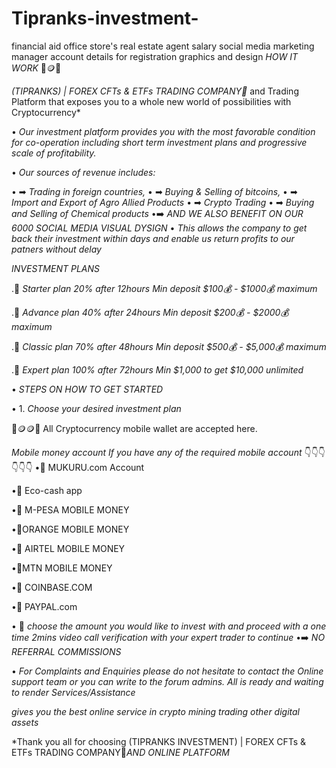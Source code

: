 # Tipranks-investment-
financial aid office store's real estate agent salary social media marketing manager account details for registration graphics and design
*HOW IT WORK*
             🏦🪙🏦

*(TIPRANKS) | FOREX CFTs & ETFs TRADING COMPANY📍* and Trading Platform that exposes you to a whole new world of possibilities with Cryptocurrency*

• *Our investment platform provides you with the most favorable condition for co-operation including short term investment plans and progressive scale of profitability.*

• *Our sources of revenue includes:*

• ➡ *Trading in foreign countries,*
• ➡ *Buying & Selling of bitcoins,*
• ➡ *Import and Export of Agro Allied Products*
• ➡ *Crypto Trading*
• ➡ *Buying and Selling of Chemical products*
•➡️ *AND WE ALSO BENEFIT ON OUR 6000 SOCIAL MEDIA VISUAL DYSIGN*
• *This allows the company to get back their investment within days and enable us return profits to our patners without delay*

*INVESTMENT PLANS*

.🥇 *Starter plan*
*20% after 12hours*
*Min deposit $100💰 - $1000💰 maximum*

.🥈 *Advance plan*
*40% after 24hours*
*Min deposit $200💰 - $2000💰 maximum*

.🥉 *Classic plan* 
*70% after 48hours*
*Min deposit $500💰 - $5,000💰 maximum*

.🏅 *Expert plan* 
*100% after 72hours*
*Min $1,000 to get $10,000* *unlimited* 

•  *STEPS ON HOW TO GET STARTED*


• 1. *Choose your desired investment plan* 

💸🪙🪙💸 All  Cryptocurrency mobile wallet are accepted here.

 *Mobile money account*
*If you have any of the required mobile account*
         👇👇👇👇👇👇
•🥈 MUKURU.com Account 

•🥉 Eco-cash app

•🏅 M-PESA MOBILE MONEY

•🏅ORANGE MOBILE MONEY

•🏅 AIRTEL MOBILE MONEY

•🏅MTN MOBILE MONEY

•🏅 COINBASE.COM

•🏅 PAYPAL.com


• 🏦 *choose  the amount you would like to invest with and proceed with a one time 2mins video call verification with your expert trader to continue*
•➡️ *NO  REFERRAL COMMISSIONS*

•  *For Complaints and Enquiries please do not hesitate to contact the Online support team or you can write to the forum admins. All is ready and waiting to render Services/Assistance*

*gives you the best online service in crypto mining trading other digital assets*

*Thank you all for choosing (TIPRANKS INVESTMENT) | FOREX CFTs & ETFs TRADING COMPANY📍*AND ONLINE PLATFORM*
